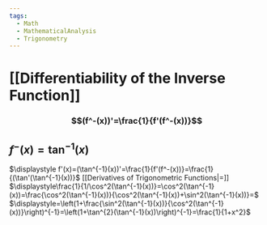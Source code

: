 ```yaml
---
tags:
  - Math
  - MathematicalAnalysis
  - Trigonometry
---
```

# [[Differentiability of the Inverse Function]]
### $$(f^-(x))'=\frac{1}{f'(f^-(x))}$$
## $f^-(x)=\tan^{-1}(x)$
$\displaystyle f'(x)=(\tan^{-1}(x))'=\frac{1}{f'(f^-(x))}=\frac{1}{(\tan'(\tan^{-1}(x))}$ [[Derivatives of Trigonometric Functions|=]] $\displaystyle\frac{1}{1/\cos^2(\tan^{-1}(x))}=\cos^2(\tan^{-1}(x))=\frac{\cos^2(\tan^{-1}(x))}{\cos^2(\tan^{-1}(x))+\sin^2(\tan^{-1}(x))}=$
$\displaystyle=\left(1+\frac{\sin^2(\tan^{-1}(x))}{\cos^2(\tan^{-1}(x))}\right)^{-1}=\left(1+\tan^{2}(\tan^{-1}(x))\right)^{-1}=\frac{1}{1+x^2}$
